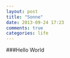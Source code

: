 ```yaml
---
layout: post
title: "Sonne"
date: 2013-09-24 17:23
comments: true
categories: life
---
```


###Hello World
